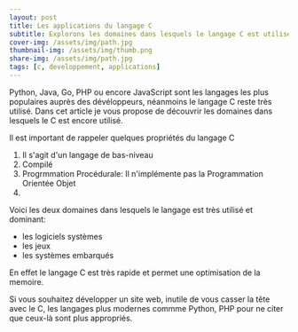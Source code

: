 ```yaml
---
layout: post
title: Les applications du langage C
subtitle: Explorons les domaines dans lesquels le langage C est utilisé
cover-img: /assets/img/path.jpg
thumbnail-img: /assets/img/thumb.png
share-img: /assets/img/path.jpg
tags: [c, developpement, applications]
---
```


Python, Java, Go, PHP ou encore JavaScript sont les langages les plus populaires auprès des dévéloppeurs, néanmoins le langage C reste très utilisé. Dans cet article je vous propose de découvrir les domaines dans lesquels le C est encore utilisé.


Il est important de rappeler quelques propriétés du langage C
1. Il s'agit d'un langage de bas-niveau
2. Compilé
3. Progrmmation Procédurale: Il n'implémente pas la Programmation Orientée Objet
4. 


Voici les deux domaines dans lesquels le langage est très utilisé et dominant:
* les logiciels systèmes
* les jeux
* les systèmes embarqués

En effet le langage C est très rapide et permet une optimisation de la memoire.

Si vous souhaitez développer un site web, inutile de vous casser la tête avec le C, les langages plus modernes commme Python, PHP pour ne citer que ceux-là sont plus appropriés.

